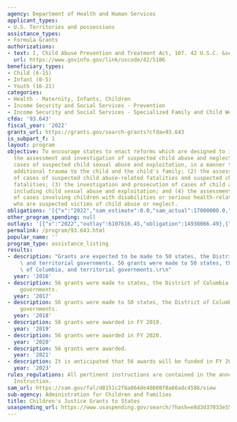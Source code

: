 ```yaml
---
agency: Department of Health and Human Services
applicant_types:
- U.S. Territories and possessions
assistance_types:
- Formula Grants
authorizations:
- text: I, Child Abuse Prevention and Treatment Act, 107. 42 U.S.C. &sect; 5106c.
  url: https://www.govinfo.gov/link/uscode/42/5106
beneficiary_types:
- Child (6-15)
- Infant (0-5)
- Youth (16-21)
categories:
- Health - Maternity, Infants, Children
- Income Security and Social Services - Prevention
- Income Security and Social Services - Specialized Family and Child Welfare Services
cfda: '93.643'
fiscal_year: '2022'
grants_url: https://grants.gov/search-grants?cfda=93.643
is_subpart_f: 1
layout: program
objective: To encourage states to enact reforms which are designed to improve (1)
  the assessment and investigation of suspected child abuse and neglect cases, including
  cases of suspected child sexual abuse and exploitation, in a manner that limits
  additional trauma to the child and the child's family; (2) the assessment and investigation
  of cases of suspected child abuse-related fatalities and suspected child neglect-related
  fatalities; (3) the investigation and prosecution of cases of child abuse and neglect,
  including child sexual abuse and exploitation; and (4) the assessment and investigation
  of cases involving children with disabilities or serious health-related problems
  who are suspected victims of child abuse or neglect.
obligations: '[{"x":"2022","sam_estimate":0.0,"sam_actual":17000000.0,"usa_spending_actual":15863976.23},{"x":"2023","sam_estimate":17000000.0,"sam_actual":0.0,"usa_spending_actual":9156439.49},{"x":"2024","sam_estimate":17000000.0,"sam_actual":0.0,"usa_spending_actual":15918369.72}]'
other_program_spending: null
outlays: '[{"x":"2022","outlay":6107616.45,"obligation":14938066.49},{"x":"2023","outlay":2233674.79,"obligation":10314345.74},{"x":"2024","outlay":410506.46,"obligation":18106465.89}]'
permalink: /program/93.643.html
popular_name: ''
program_type: assistance_listing
results:
- description: "Grants are expected to be made to 50 states, the District of Columbia,\
    \ and territorial governments. 56 grants were made to 50 states, the District\
    \ of Columbia, and territorial governments.\r\n"
  year: '2016'
- description: 56 grants were made to states, the District of Columbia, and territorial
    governments.
  year: '2017'
- description: 56 grants were made to 50 states, the District of Columbia, and territorial
    governments.
  year: '2018'
- description: 56 grants were awarded in FY 2019.
  year: '2019'
- description: 56 grants were awarded in FY 2020.
  year: '2020'
- description: 56 grants were awarded.
  year: '2021'
- description: It is anticipated that 56 awards will be funded in FY 2023.
  year: '2023'
rules_regulations: All pertinent instructions are contained in the annual Program
  Instruction.
sam_url: https://sam.gov/fal/d8151c2f6a864de48608f8a66adc4586/view
sub-agency: Administration for Children and Families
title: Children's Justice Grants to States
usaspending_url: https://www.usaspending.gov/search/?hash=e8d3d37033e55734638e08757456514a
---
```

